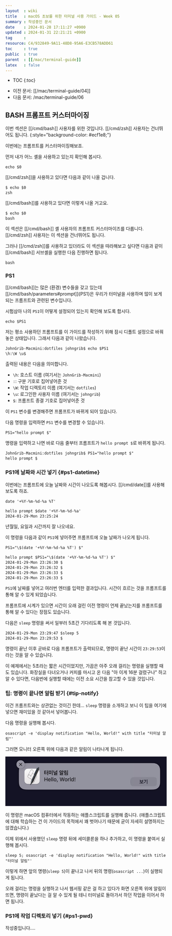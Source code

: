 ```yaml
---
layout  : wiki
title   : macOS 초보를 위한 터미널 사용 가이드 - Week 05
summary : 작성중인 문서
date    : 2024-01-28 17:11:27 +0900
updated : 2024-01-31 22:21:21 +0900
tag     : 
resource: C4/932849-9A11-48D8-95A6-E3CB578ADD61
toc     : true
public  : true
parent  : [[/mac/terminal-guide]]
latex   : false
---
```

* TOC
{:toc}

- 이전 문서: [[/mac/terminal-guide/04]]
- 다음 문서: /mac/terminal-guide/06

## BASH 프롬프트 커스터마이징

>
이번 섹션은 [[/cmd/bash]] 사용자를 위한 것입니다. [[/cmd/zsh]] 사용자는 건너뛰어도 됩니다.
{:style="background-color: #ecf1e8;"}

이번에는 프롬프트를 커스터마이징해보죠.

먼저 내가 어느 셸을 사용하고 있는지 확인해 봅시다.

```
echo $0
```

[[/cmd/zsh]]을 사용하고 있다면 다음과 같이 나올 겁니다.

```
$ echo $0
zsh
```

[[/cmd/bash]]를 사용하고 있다면 이렇게 나올 거고요.

```
$ echo $0
bash
```

이 섹션은 [[/cmd/bash]] 셸 사용자의 프롬프트 커스터마이즈를 다룹니다.
[[/cmd/zsh]] 사용자는 이 섹션을 건너뛰어도 됩니다.

그러나 [[/cmd/zsh]]를 사용하고 있더라도 이 섹션을 따라해보고 싶다면 다음과 같이 [[/cmd/bash]] 서브셸을 실행한 다음 진행하면 됩니다.

```
bash
```

### PS1

[[/cmd/bash]]는 많은 (환경) 변수들을 갖고 있는데 [[/cmd/bash/parameters#prompt]]{PS1}은 우리가 터미널을 사용하며 많이 보게 되는 프롬프트와 관련된 변수입니다.

시험삼아 나의 `PS1`이 어떻게 설정되어 있는지 확인해 보도록 합시다.

```
echo $PS1
```

저는 평소 사용하던 프롬프트를 이 가이드를 작성하기 위해 잠시 디폴트 설정으로 바꿔놓은 상태입니다.
그래서 다음과 같이 나왔습니다.

```
JohnGrib-Macmini:dotfiles johngrib$ echo $PS1
\h:\W \u$
```

출력된 내용은 다음을 의미합니다.

- `\h`: 호스트 이름 (여기서는 `JohnGrib-Macmini`)
- `:`: 구분 기호로 집어넣어준 것
- `\W`: 작업 디렉토리 이름 (여기서는 `dotfiles`)
- `\u`: 로그인한 사용자 이름 (여기서는 `johngrib`)
- `$`: 프롬프트 종결 기호로 집어넣어준 것

이 `PS1` 변수를 변경해주면 프롬프트가 바뀌게 되어 있습니다.

다음 명령을 입력하면 `PS1` 변수를 변경할 수 있습니다.

```
PS1="hello prompt $"
```

명령을 입력하고 나면 바로 다음 줄부터 프롬프트가 `hello prompt $`로 바뀌게 됩니다.

```
JohnGrib-Macmini:dotfiles johngrib$ PS1="hello prompt $"
hello prompt $
```

### PS1에 날짜와 시간 넣기 {#ps1-datetime}

이번에는 프롬프트에 오늘 날짜와 시간이 나오도록 해봅시다.
[[/cmd/date]]를 사용해 보도록 하죠.

```
date '+%Y-%m-%d-%a %T'
```

```
hello prompt $date '+%Y-%m-%d-%a'
2024-01-29-Mon 23:25:24
```

년월일, 요일과 시간까지 잘 나오네요.

이 명령을 다음과 같이 `PS1`에 넣어주면 프롬프트에 오늘 날짜가 나오게 됩니다.

```
PS1="\$(date '+%Y-%m-%d-%a %T') $"
```

```
hello prompt $PS1="\$(date '+%Y-%m-%d-%a %T') $"
2024-01-29-Mon 23:26:30 $
2024-01-29-Mon 23:26:32 $
2024-01-29-Mon 23:26:33 $
2024-01-29-Mon 23:26:33 $
```

`PS1`에 날짜를 넣어고 여러번 엔터를 입력한 결과입니다.
시간이 흐르는 것을 프롬프트를 통해 알 수 있게 되었습니다.

프롬프트에 시계가 있으면 시간이 오래 걸린 이전 명령이 언제 끝났는지를 프롬프트를 통해 알 수 있다는 장점도 있습니다.

다음은 `sleep` 명령을 써서 일부러 5초간 기다리도록 해 본 것입니다.

```
2024-01-29-Mon 23:29:47 $sleep 5
2024-01-29-Mon 23:29:53 $
```

명령이 끝난 이후 곧바로 다음 프롬프트가 출력되므로, 명령이 끝난 시간이 `23:29:53`이라는 것을 알 수 있습니다.

이 예제에서는 5초라는 짧은 시간이었지만, 가끔은 아주 오래 걸리는 명령을 실행할 때도 있습니다.
화장실을 다녀오거나 커피를 마시고 온 다음 "아 이게 16분 걸렸구나" 하고 알 수 있다면, 다음번에 실행할 때에는 이전 소요 시간을 참고할 수 있을 것입니다.

### 팁: 명령이 끝나면 알림 받기 {#tip-notify}

이건 프롬프트와는 상관없는 것이긴 한데... `sleep` 명령을 소개하고 보니 이 팁을 여기에 넣으면 재미있을 것 같아서 넣어봅니다.

다음 명령을 실행해 봅시다.

```
osascript -e 'display notification "Hello, World!" with title "터미널 알림"'
```

그러면 모니터 오른쪽 위에 다음과 같은 알림이 나타나게 됩니다.

![]( /resource/C4/932849-9A11-48D8-95A6-E3CB578ADD61/oascript-example.jpg )

이 명령은 macOS 컴퓨터에서 작동하는 애플스크립트를 실행해 줍니다.
(애플스크립트에 대해 학습하는 건 이 가이드의 목적에서 꽤 벗어나기 때문에 굳이 자세히 설명하지는 않겠습니다.)

이제 위에서 사용했던 `sleep` 명령 뒤에 세미콜론을 하나 추가하고, 이 명령을 붙여서 실행해 봅시다.

```
sleep 5; osascript -e 'display notification "Hello, World!" with title "터미널 알림"'
```

이렇게 하면 앞의 명령(`sleep 5`)이 끝나고 나서 뒤의 명령(`osascript ...`)이 실행되게 됩니다.

오래 걸리는 명령을 실행하고 나서 웹서핑 같은 걸 하고 있다가 화면 오른쪽 위에 알림이 뜨면, 명령이 끝났다는 걸 알 수 있게 될 테니 터미널로 돌아가서 하던 작업을 이어서 하면 됩니다.


### PS1에 작업 디렉토리 넣기 {#ps1-pwd}


작성중입니다....

